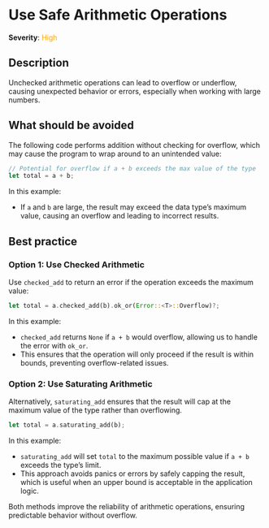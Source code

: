 # Use Safe Arithmetic Operations

**Severity**: <span style="color:orange;">High</span>

## Description

Unchecked arithmetic operations can lead to overflow or underflow, causing unexpected behavior or errors, especially
when working with large numbers.

## What should be avoided

The following code performs addition without checking for overflow, which may cause the program to wrap around to an
unintended value:

```rust
// Potential for overflow if a + b exceeds the max value of the type
let total = a + b;
```

In this example:

- If `a` and `b` are large, the result may exceed the data type’s maximum value, causing an overflow and leading to
  incorrect results.

## Best practice

### Option 1: Use Checked Arithmetic

Use `checked_add` to return an error if the operation exceeds the maximum value:

```rust
let total = a.checked_add(b).ok_or(Error::<T>::Overflow)?;
```

In this example:

- `checked_add` returns `None` if `a + b` would overflow, allowing us to handle the error with `ok_or`.
- This ensures that the operation will only proceed if the result is within bounds, preventing overflow-related issues.

### Option 2: Use Saturating Arithmetic

Alternatively, `saturating_add` ensures that the result will cap at the maximum value of the type rather than
overflowing.

```rust
let total = a.saturating_add(b);
```

In this example:

- `saturating_add` will set `total` to the maximum possible value if `a + b` exceeds the type’s limit.
- This approach avoids panics or errors by safely capping the result, which is useful when an upper bound is acceptable
  in the application logic.

Both methods improve the reliability of arithmetic operations, ensuring predictable behavior without overflow.
